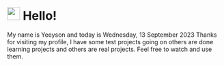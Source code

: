  <h1>
    <img src="https://emojis.slackmojis.com/emojis/images/1643510097/45343/hi.gif?1643510097" width="30"/> 
    Hello!
 </h1>
 <p>
    My name is Yeeyson and today is Wednesday, 13 September 2023
    Thanks for visiting my profile, I have some test projects going on others are done learning projects and others are real projects.
    Feel free to watch and use them.
 </p>
